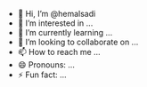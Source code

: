 - 👋 Hi, I’m @hemalsadi
- 👀 I’m interested in ...
- 🌱 I’m currently learning ...
- 💞️ I’m looking to collaborate on ...
- 📫 How to reach me ...
- 😄 Pronouns: ...
- ⚡ Fun fact: ...

<!---
hemalsadi/hemalsadi is a ✨ special ✨ repository because its `README.md` (this file) appears on your GitHub profile.
You can click the Preview link to take a look at your changes.
--->
